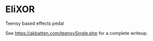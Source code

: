 # EliXOR
Teensy based effects pedal

See https://akbatten.com/teensySingle.php for a complete writeup.
